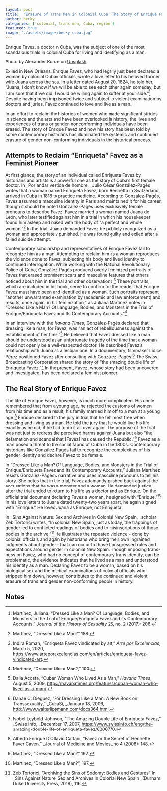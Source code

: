 ```yaml
---
layout: post
title:  "Erasure of Trans Men in Colonial Cuba: The Story of Enrique Favez"
author: becky
categories: [ colonial, trans men, Cuba, region ]
featured: true
image: "./assets/images/becky-cuba.jpg"
---
```


Enrique Favez, a doctor in Cuba, was the subject of one of the most scandalous trials in colonial Cuba for living and identifying as a man.

Photo by Alexander Kunze on [Unsplash](https://unsplash.com/photos/uLh71gTmZ4g).

Exiled in New Orleans, Enrique Favez, who had legally just been declared a woman by colonial Cuban officials, wrote a love letter to his beloved former wife Juana across the sea. In a letter dated August 20, 1824, he told her, “Juana, I don’t know if we will be able to see each other again someday, but I am sure that if we did, I would be willing again to suffer at your side.”[^1] Despite having been imprisoned twice and subject to violent examination by doctors and juries, Favez continued to love and live as a man. 

In an effort to reclaim the histories of women who made significant strides in science and the arts and have been overlooked in history, the lives and experiences of trans or gender-nonconforming individuals have been erased. The story of Enrique Favez and how his story has been told by some contemporary historians has illuminated the systemic and continued erasure of gender non-conforming individuals in the historical process. 


## Attempts to Reclaim “Enriqueta” Favez as a Feminist Pioneer

At first glance, the story of an individual called Enriqueta Favez by historians and artists is a powerful one as the story of Cuba’s first female doctor. In _Por andar vestida de hombre, _Julio César González-Pagés writes that a woman named Enriqueta Favez, born Henrietta in Switzerland, arrived in Cuba in 1818 to practice medicine. According to González-Pagés, Favez assumed a masculine identity in Paris and maintained it for his career, though it should be noted González-Pagés uses exclusively female pronouns to describe Favez. Favez married a woman named Juana de León, who later testified against him in a trial in which his housekeeper found him asleep and naked with the body of “a perfect and whole woman.”[^2] In the trial, Juana demanded Favez be publicly recognized as a woman and appropriately punished. He was found guilty and exiled after a failed suicide attempt. 

Contemporary scholarship and representatives of Enrique Favez fail to recognize him as a man. Attempting to reclaim him as a woman reproduces the violence done to Favez, subjecting his body and lived identity to continued interrogation. While working with the National Revolutionary Police of Cuba, González-Pagés produced overly feminized portraits of Favez that erased prominent scars and masculine features that others noticed about him in the trial and other observations.[^3] These portraits, which are included in his book, serve to confirm for the reader that Enrique Favez must have been and identified as a woman. Such portraits represent “another unwarranted examination by (academic and law enforcement) and results, once again, in his feminization,” as Juliana Martinez notes in “Dressed Like a Man? Of Language, Bodies, and Monsters in the Trial of Enrique/Enriqueta Favez and Its Contemporary Accounts.”[^4]

In an interview with the _Havana Times_, González-Pagés declared that dressing like a man, for Favez, was “an act of rebelliousness against the establishment of her time.”[^5] He believed that Favez dressed like a man should be understood as an unfortunate tragedy of the time that a woman could not openly be a well-respected doctor. He described Favez’s relationship with Juana as a lesbian one. In a documentary, filmmaker Lídice Pérez positioned Favez after consulting with González-Pagés.[^6] The Swiss Broadcasting Corporation shared the story of “the amazing double life of Enriqueta Favez.”[^7] In the present, Favez, whose story had been uncovered and investigated, has been declared a feminist pioneer. 


## The Real Story of Enrique Favez 

The life of Enrique Favez, however, is much more complicated. His uncle remembered that from a young age, he rejected the customs of women from his time and as a result, his family married him off to a man at a young age.[^8] Enrique declared to the jury in trial that he felt most free when dressing and living as a man. He told the jury that he would live his life exactly as he did, if he had to do it all over again. The purpose of the trial was not just to redress the perceived harms against Juana but also “the defamation and scandal that [Favez] has caused the Republic.”[^9] Favez as a man posed a threat to the social fabric of Cuba in the 1800s. Contemporary historians like González-Pagés fail to recognize the complexities of his gender identity and declare Favez to be female.  

In “Dressed Like a Man? Of Language, Bodies, and Monsters in the Trial of Enrique/Enriqueta Favez and Its Contemporary Accounts,” Juliana Martínez resists González-Pagés’s narrative and uses masculine pronouns to tell his story. She notes that in the trial, Favez adamantly pushed back against the accusations that he was a monster and a woman. He demanded justice after the trial ended to return to his life as a doctor and as Enrique. On the official trial document declaring Favez a woman, he signed with “Enrique.”[^10] In his love letters to Juana dated twenty-two years apart, he again signed with “Enrique.” He loved Juana as Enrique, not Enriqueta. 

In _Sins Against Nature: Sex and Archives in Colonial New Spain, _scholar Zeb Tortorici writes, “In colonial New Spain, just as today, the trappings of gender led to conflicted readings of bodies and to misinscriptions of those bodies in the archive.”[^11] He illustrates the repeated violence - done by colonial officials and again by historians who bring their own ingrained judgments about gender - that can occur to those transgressed rules and expectations around gender in colonial New Spain. Though imposing trans-ness on Favez, who had no concept of contemporary trans identity, can be problematic, the evidence indicates that he lived as a man and understood his identity as a man. Declaring Favez to be a woman, based on his biological sex and the medical examinations of colonial officials who stripped him down, however, contributes to the continued and violent erasure of trans and gender non-conforming people in history. 


<!-- Footnotes themselves at the bottom. -->
## Notes

[^1]:
     Martínez, Juliana. “Dressed Like a Man? Of Language, Bodies, and Monsters in the Trial of Enrique/Enriqueta Favez and its Contemporary Accounts.” _Journal of the History of Sexuality_ 26, no. 2 (2017): 206. 

[^2]:
     Martinez, “Dressed Like a Man?” 188. 

[^3]:
     Indira Roman, “Enriqueta Favez vindicated by art,” _Arte por Excelencias_, March 5, 2020, https://www.arteporexcelencias.com/en/articles/enriqueta-favez-vindicated-art.

[^4]:
     Martinez, “Dressed Like a Man?,” 190.  

[^5]:
     Dalia Acosta, “Cuban Woman Who Lived As a Man,” _Havana Times_, August 5, 2009, https://havanatimes.org/features/cuban-woman-who-lived-as-a-man/.

[^6]:
     Danae C. Diéguez, “For Dressing Like a Man: A New Book on Transsexuality,” _CubaSí, _January 18, 2006, http://www.walterlippmann.com/docs364.html.

[^7]:
     Isobel Leybold-Johnson, “The Amazing Double Life of Enriqueta Favez,” _Swiss Info, _December 17, 2007, https://www.swissinfo.ch/eng/the-amazing-double-life-of-enriqueta-favez/6206770.

[^8]:
     Alberto Enrique D’Ottavio Cattani, “Favez or the Secret of Henriette Faver Caven.” _Journal of Medicine and Movies _no 4 (2008): 148.  

[^9]:
     Martinez, “Dressed Like a Man?” 192. 

[^10]:
     Martinez, “Dressed Like a Man?”, 197. 

[^11]:
     Zeb Tortorici, “Archiving the Sins of Sodomy: Bodies and Gestures” In _Sins Against Nature: Sex and Archives in Colonial New Spain _(Durham: Duke University Press, 2018), 116. 
